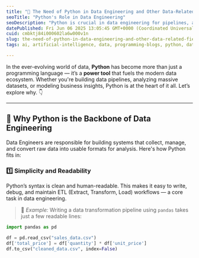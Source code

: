 ```yaml
---
title: "🐍 The Need of Python in Data Engineering and Other Data-Related Fields"
seoTitle: "Python's Role in Data Engineering"
seoDescription: "Python is crucial in data engineering for pipelines, analyzing data, and gaining business insights due to its simplicity and power"
datePublished: Fri Jun 06 2025 13:05:45 GMT+0000 (Coordinated Universal Time)
cuid: cmbktj84i000602la6w000v1n
slug: the-need-of-python-in-data-engineering-and-other-data-related-fields
tags: ai, artificial-intelligence, data, programming-blogs, python, data-science, machine-learning, computer-science, python3, coding, programming-languages, codenewbies, python-beginner, programming-tips, python-projects

---
```


In the ever-evolving world of data, **Python** has become more than just a programming language — it’s a **power tool** that fuels the modern data ecosystem. Whether you're building data pipelines, analyzing massive datasets, or modeling business insights, Python is at the heart of it all. Let’s explore why. 👇

---

## 🚀 Why Python is the Backbone of Data Engineering

Data Engineers are responsible for building systems that collect, manage, and convert raw data into usable formats for analysis. Here's how Python fits in:

### 1️⃣ Simplicity and Readability  
Python’s syntax is clean and human-readable. This makes it easy to write, debug, and maintain ETL (Extract, Transform, Load) workflows — a core task in data engineering.

> 🧠 *Example:* Writing a data transformation pipeline using `pandas` takes just a few readable lines:
```python
import pandas as pd

df = pd.read_csv("sales_data.csv")
df['total_price'] = df['quantity'] * df['unit_price']
df.to_csv("cleaned_data.csv", index=False)
